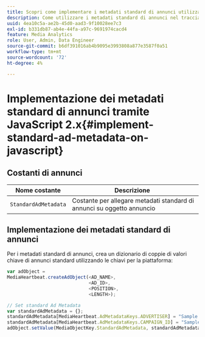 ```yaml
---
title: Scopri come implementare i metadati standard di annunci utilizzando JavaScript 2.x
description: Come utilizzare i metadati standard di annunci nel tracciamento degli annunci in un browser utilizzando le app JavaScript 2.x.
uuid: 4ea10c5a-ae2b-45d0-aad3-9f10028ee7c3
exl-id: b331db87-ab4e-44fa-a97c-9691974cacd4
feature: Media Analytics
role: User, Admin, Data Engineer
source-git-commit: b6df391016ab4b9095e3993808a877e3587f0a51
workflow-type: tm+mt
source-wordcount: '72'
ht-degree: 4%

---
```


# Implementazione dei metadati standard di annunci tramite JavaScript 2.x{#implement-standard-ad-metadata-on-javascript}

## Costanti di annunci

| Nome costante | Descrizione   |
|---|---|
| `StandardAdMetadata` | Costante per allegare metadati standard di annunci su oggetto annuncio |

## Implementazione dei metadati standard di annunci

Per i metadati standard di annunci, crea un dizionario di coppie di valori chiave di annunci standard utilizzando le chiavi per la piattaforma:

```js
var adObject =  
MediaHeartbeat.createAdObject(<AD_NAME>,  
                              <AD_ID>,  
                              <POSITION>,  
                              <LENGTH>);

// Set standard Ad Metadata
var standardAdMetadata = {};
standardAdMetadata[MediaHeartbeat.AdMetadataKeys.ADVERTISER] = "Sample Advertiser";
standardAdMetadata[MediaHeartbeat.AdMetadataKeys.CAMPAIGN_ID] = "Sample Campaign";
adObject.setValue(MediaObjectKey.StandardAdMetadata, standardAdMetadata);
```
